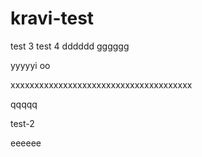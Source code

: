 # kravi-test
test 3
test 4
dddddd
gggggg

yyyyyi
oo




xxxxxxxxxxxxxxxxxxxxxxxxxxxxxxxxxxxxxx

qqqqq

test-2

eeeeee
